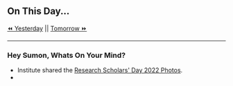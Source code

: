 ## On This Day...

[⏪ Yesterday](2022-03-28) || [Tomorrow ⏩](2022-03-30)

---

### Hey Sumon, Whats On Your Mind?

- Institute shared the [Research Scholars' Day 2022 Photos](https://bit.ly/3Nxoeyv).
- 
